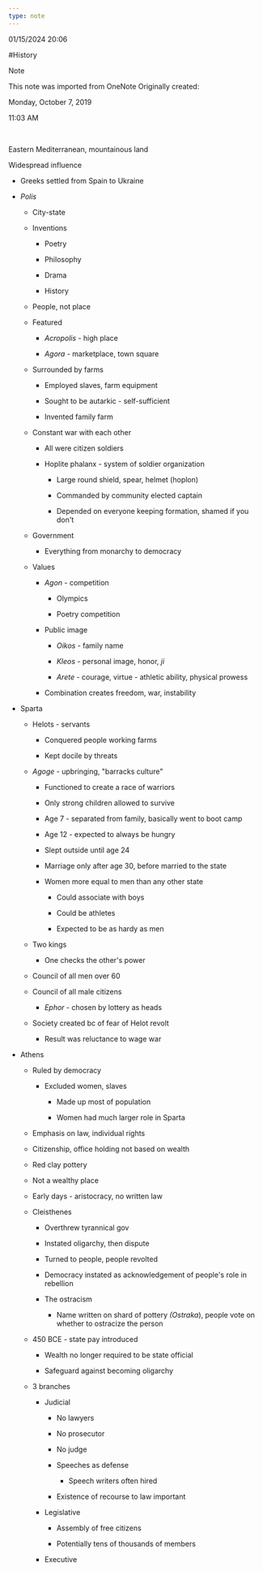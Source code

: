 ```yaml
---
type: note
---
```

01/15/2024 20:06

  #History 

>[!note]
>This note was imported from OneNote 
>Originally created:
>
>Monday, October 7, 2019
>
>11:03 AM

 

Eastern Mediterranean, mountainous land

Widespread influence

-   Greeks settled from Spain to Ukraine

-   *Polis*

    -   City-state

    -   Inventions

        -   Poetry

        -   Philosophy

        -   Drama

        -   History

    -   People, not place

    -   Featured

        -   *Acropolis* - high place

        -   *Agora* - marketplace, town square

    -   Surrounded by farms

        -   Employed slaves, farm equipment

        -   Sought to be autarkic - self-sufficient

        -   Invented family farm

    -   Constant war with each other

        -   All were citizen soldiers

        -   Hoplite phalanx - system of soldier organization

            -   Large round shield, spear, helmet (hoplon)

            -   Commanded by community elected captain

            -   Depended on everyone keeping formation, shamed if you don't

    -   Government

        -   Everything from monarchy to democracy

    -   Values

        -   *Agon* - competition

            -   Olympics

            -   Poetry competition

        -   Public image

            -   *Oikos* - family name

            -   *Kleos* - personal image, honor, *ji*

            -   *Arete* - courage, virtue - athletic ability, physical prowess

        -   Combination creates freedom, war, instability

-   Sparta

    -   Helots - servants

        -   Conquered people working farms

        -   Kept docile by threats

    -   *Agoge* - upbringing, "barracks culture"

        -   Functioned to create a race of warriors

        -   Only strong children allowed to survive

        -   Age 7 - separated from family, basically went to boot camp

        -   Age 12 - expected to always be hungry

        -   Slept outside until age 24

        -   Marriage only after age 30, before married to the state

        -   Women more equal to men than any other state

            -   Could associate with boys

            -   Could be athletes

            -   Expected to be as hardy as men

    -   Two kings

        -   One checks the other's power

    -   Council of all men over 60

    -   Council of all male citizens

        -   *Ephor* - chosen by lottery as heads

    -   Society created bc of fear of Helot revolt

        -   Result was reluctance to wage war

-   Athens

    -   Ruled by democracy

        -   Excluded women, slaves

            -   Made up most of population

            -   Women had much larger role in Sparta

    -   Emphasis on law, individual rights

    -   Citizenship, office holding not based on wealth

    -   Red clay pottery

    -   Not a wealthy place

    -   Early days - aristocracy, no written law

    -   Cleisthenes

        -   Overthrew tyrannical gov

        -   Instated oligarchy, then dispute

        -   Turned to people, people revolted

        -   Democracy instated as acknowledgement of people's role in rebellion

        -   The ostracism

            -   Name written on shard of pottery *(Ostraka*), people vote on whether to ostracize the person

    -   450 BCE - state pay introduced

        -   Wealth no longer required to be state official

        -   Safeguard against becoming oligarchy

    -   3 branches

        -   Judicial

            -   No lawyers

            -   No prosecutor

            -   No judge

            -   Speeches as defense

                -   Speech writers often hired

            -   Existence of recourse to law important

        -   Legislative

            -   Assembly of free citizens

            -   Potentially tens of thousands of members

        -   Executive

